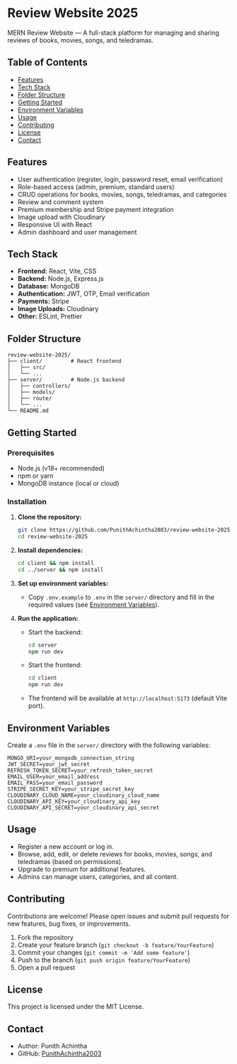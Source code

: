 # Review Website 2025

MERN Review Website — A full-stack platform for managing and sharing reviews of books, movies, songs, and teledramas.

## Table of Contents
- [Features](#features)
- [Tech Stack](#tech-stack)
- [Folder Structure](#folder-structure)
- [Getting Started](#getting-started)
- [Environment Variables](#environment-variables)
- [Usage](#usage)
- [Contributing](#contributing)
- [License](#license)
- [Contact](#contact)

## Features
- User authentication (register, login, password reset, email verification)
- Role-based access (admin, premium, standard users)
- CRUD operations for books, movies, songs, teledramas, and categories
- Review and comment system
- Premium membership and Stripe payment integration
- Image upload with Cloudinary
- Responsive UI with React
- Admin dashboard and user management

## Tech Stack
- **Frontend:** React, Vite, CSS
- **Backend:** Node.js, Express.js
- **Database:** MongoDB
- **Authentication:** JWT, OTP, Email verification
- **Payments:** Stripe
- **Image Uploads:** Cloudinary
- **Other:** ESLint, Prettier

## Folder Structure
```
review-website-2025/
├── client/         # React frontend
│   ├── src/
│   └── ...
├── server/         # Node.js backend
│   ├── controllers/
│   ├── models/
│   ├── route/
│   └── ...
└── README.md
```

## Getting Started

### Prerequisites
- Node.js (v18+ recommended)
- npm or yarn
- MongoDB instance (local or cloud)

### Installation

1. **Clone the repository:**
   ```bash
   git clone https://github.com/PunithAchintha2003/review-website-2025.git
   cd review-website-2025
   ```

2. **Install dependencies:**
   ```bash
   cd client && npm install
   cd ../server && npm install
   ```

3. **Set up environment variables:**
   - Copy `.env.example` to `.env` in the `server/` directory and fill in the required values (see [Environment Variables](#environment-variables)).

4. **Run the application:**
   - Start the backend:
     ```bash
     cd server
     npm run dev
     ```
   - Start the frontend:
     ```bash
     cd client
     npm run dev
     ```
   - The frontend will be available at `http://localhost:5173` (default Vite port).

## Environment Variables

Create a `.env` file in the `server/` directory with the following variables:

```env
MONGO_URI=your_mongodb_connection_string
JWT_SECRET=your_jwt_secret
REFRESH_TOKEN_SECRET=your_refresh_token_secret
EMAIL_USER=your_email_address
EMAIL_PASS=your_email_password
STRIPE_SECRET_KEY=your_stripe_secret_key
CLOUDINARY_CLOUD_NAME=your_cloudinary_cloud_name
CLOUDINARY_API_KEY=your_cloudinary_api_key
CLOUDINARY_API_SECRET=your_cloudinary_api_secret
```

## Usage

- Register a new account or log in.
- Browse, add, edit, or delete reviews for books, movies, songs, and teledramas (based on permissions).
- Upgrade to premium for additional features.
- Admins can manage users, categories, and all content.

## Contributing

Contributions are welcome! Please open issues and submit pull requests for new features, bug fixes, or improvements.

1. Fork the repository
2. Create your feature branch (`git checkout -b feature/YourFeature`)
3. Commit your changes (`git commit -m 'Add some feature'`)
4. Push to the branch (`git push origin feature/YourFeature`)
5. Open a pull request

## License

This project is licensed under the MIT License.

## Contact

- Author: Punith Achintha
- GitHub: [PunithAchintha2003](https://github.com/PunithAchintha2003)
